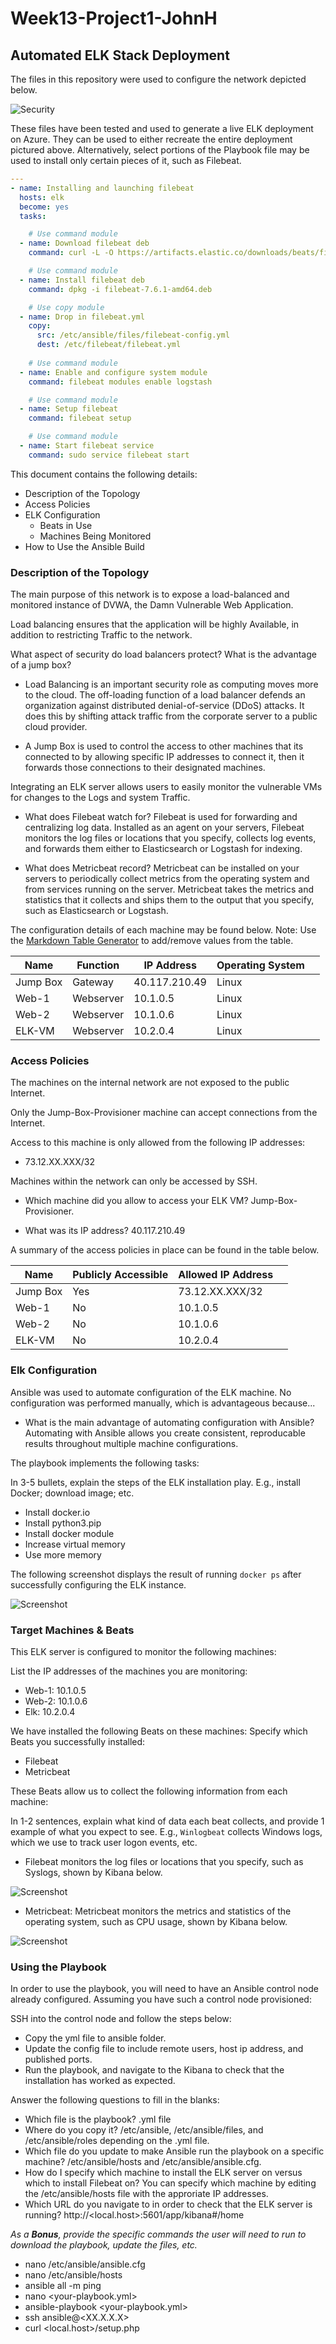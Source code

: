 # Week13-Project1-JohnH
## Automated ELK Stack Deployment

The files in this repository were used to configure the network depicted below.

![Security](Diagrams/CloudSecurityDiagram.jpg)

These files have been tested and used to generate a live ELK deployment on Azure. They can be used to either recreate the entire deployment pictured above. Alternatively, select portions of the Playbook file may be used to install only certain pieces of it, such as Filebeat.

```yml
---
- name: Installing and launching filebeat
  hosts: elk
  become: yes
  tasks:

    # Use command module
  - name: Download filebeat deb
    command: curl -L -O https://artifacts.elastic.co/downloads/beats/filebeat/filebeat-7.6.1-amd64.deb

    # Use command module
  - name: Install filebeat deb
    command: dpkg -i filebeat-7.6.1-amd64.deb

    # Use copy module
  - name: Drop in filebeat.yml
    copy:
      src: /etc/ansible/files/filebeat-config.yml
      dest: /etc/filebeat/filebeat.yml
 
    # Use command module
  - name: Enable and configure system module
    command: filebeat modules enable logstash

    # Use command module
  - name: Setup filebeat
    command: filebeat setup

    # Use command module
  - name: Start filebeat service
    command: sudo service filebeat start
  ```

This document contains the following details:
- Description of the Topology
- Access Policies
- ELK Configuration
  - Beats in Use
  - Machines Being Monitored
- How to Use the Ansible Build


### Description of the Topology

The main purpose of this network is to expose a load-balanced and monitored instance of DVWA, the Damn Vulnerable Web Application.

Load balancing ensures that the application will be highly Available, in addition to restricting Traffic to the network.
  
  What aspect of security do load balancers protect? What is the advantage of a jump box?

-  Load Balancing is an important security role as computing moves more to the cloud. The off-loading function of a load balancer defends an organization against distributed denial-of-service (DDoS) attacks. It does this by shifting attack traffic from the corporate server to a public cloud provider.

-  A Jump Box is used to control the access to other machines that its connected to by allowing specific IP addresses to connect it, then it forwards those connections to their designated machines.

Integrating an ELK server allows users to easily monitor the vulnerable VMs for changes to the Logs and system Traffic.
- What does Filebeat watch for? Filebeat is used for forwarding and centralizing log data. Installed as an agent on your servers, Filebeat monitors the log files or locations that you specify, collects log events, and forwards them either to Elasticsearch or Logstash for indexing.

- What does Metricbeat record? Metricbeat can be installed on your servers to periodically collect metrics from the operating system and from services running on the server. Metricbeat takes the metrics and statistics that it collects and ships them to the output that you specify, such as Elasticsearch or Logstash.

The configuration details of each machine may be found below.
Note: Use the [Markdown Table Generator](http://www.tablesgenerator.com/markdown_tables) to add/remove values from the table.

| Name     | Function  | IP Address | Operating System |   |
|----------|-----------|------------|------------------|---|
| Jump Box | Gateway   | 40.117.210.49  | Linux            |   |
| Web-1    | Webserver | 10.1.0.5   | Linux            |   |
| Web-2    | Webserver | 10.1.0.6   | Linux            |   |
| ELK-VM   | Webserver | 10.2.0.4   | Linux            |   |

### Access Policies

The machines on the internal network are not exposed to the public Internet. 

Only the Jump-Box-Provisioner machine can accept connections from the Internet. 

Access to this machine is only allowed from the following IP addresses:
- 73.12.XX.XXX/32

Machines within the network can only be accessed by SSH.
- Which machine did you allow to access your ELK VM? Jump-Box-Provisioner.
  
- What was its IP address? 40.117.210.49

A summary of the access policies in place can be found in the table below.

| Name     | Publicly Accessible | Allowed IP Address |   |
|----------|---------------------|--------------------|---|
| Jump Box | Yes                 | 73.12.XX.XXX/32    |   |
| Web-1    | No                  | 10.1.0.5           |   |
| Web-2    | No                  | 10.1.0.6           |   |
| ELK-VM   | No                  | 10.2.0.4           |   |

### Elk Configuration

Ansible was used to automate configuration of the ELK machine. No configuration was performed manually, which is advantageous because...
- What is the main advantage of automating configuration with Ansible? Automating with Ansible allows you create consistent, reproducable results throughout multiple machine configurations.

The playbook implements the following tasks:

In 3-5 bullets, explain the steps of the ELK installation play. E.g., install Docker; download image; etc.
- Install docker.io
- Install python3.pip
- Install docker module
- Increase virtual memory
- Use more memory

The following screenshot displays the result of running `docker ps` after successfully configuring the ELK instance.

![Screenshot](Diagrams/docker_ps1.jpg)

### Target Machines & Beats
This ELK server is configured to monitor the following machines:

List the IP addresses of the machines you are monitoring:
- Web-1: 10.1.0.5
- Web-2: 10.1.0.6
- Elk: 10.2.0.4

We have installed the following Beats on these machines:
  Specify which Beats you successfully installed:
- Filebeat
- Metricbeat

These Beats allow us to collect the following information from each machine:
  
  In 1-2 sentences, explain what kind of data each beat collects, and provide 1 example of what you expect to see. E.g., `Winlogbeat` collects Windows logs, which we use to track user logon events, etc.

-  Filebeat monitors the log files or locations that you specify, such as Syslogs, shown by Kibana below.


  ![Screenshot](Diagrams/Filebeat_Diagram.jpg)
-  Metricbeat: Metricbeat monitors the metrics and statistics of the operating system, such as CPU usage, shown by Kibana below.


  ![Screenshot](Diagrams/Metricbeat_Diagram.jpg)

### Using the Playbook
In order to use the playbook, you will need to have an Ansible control node already configured. Assuming you have such a control node provisioned: 

SSH into the control node and follow the steps below:
- Copy the yml file to ansible folder.
- Update the config file to include remote users, host ip address, and published ports.
- Run the playbook, and navigate to the Kibana to check that the installation has worked as expected.

Answer the following questions to fill in the blanks:
- Which file is the playbook? .yml file
- Where do you copy it? /etc/ansible, /etc/ansible/files, and /etc/ansible/roles depending on the .yml file.
- Which file do you update to make Ansible run the playbook on a specific machine? /etc/ansible/hosts and /etc/ansible/ansible.cfg.
- How do I specify which machine to install the ELK server on versus which to install Filebeat on? You can specify which machine by editing the /etc/ansible/hosts file with the approriate IP addresses.
- Which URL do you navigate to in order to check that the ELK server is running?
  http://<local.host>:5601/app/kibana#/home
  
_As a **Bonus**, provide the specific commands the user will need to run to download the playbook, update the files, etc._

- nano /etc/ansible/ansible.cfg
- nano /etc/ansible/hosts
- ansible all -m ping
- nano <your-playbook.yml>
- ansible-playbook <your-playbook.yml>
- ssh ansible@<XX.X.X.X>
- curl <local.host>/setup.php

